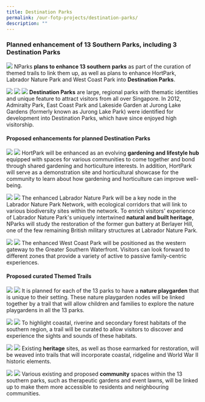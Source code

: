 ```yaml
---
title: Destination Parks
permalink: /our-fotp-projects/destination-parks/
description: ""
---
```

### **Planned enhancement of 13 Southern Parks, including 3 Destination Parks**
![](/images/dp%20overview.png)
NParks **plans to enhance 13 southern parks** as part of the curation of themed trails to link them up, as well as plans to enhance HortPark, Labrador Nature Park and West Coast Park into **Destination Parks**.

![](/images/admiralty%20park.png)
![](/images/east%20coast%20park.png)
![](/images/lakeside%20garden.png)
**Destination Parks** are large, regional parks with thematic identities and unique feature to attract visitors from all over Singapore. In 2012, Admiralty Park, East Coast Park and Lakeside Garden at Jurong Lake Gardens (formerly known as Jurong Lake Park) were identified for development into Destination Parks, which have since enjoyed high visitorship.
 
 #### Proposed enhancements for planned Destination Parks
 
 ![](/images/hortpark%201.png)
 ![](/images/hortpark%202.png)
HortPark will be enhanced as an evolving **gardening and lifestyle hub** equipped with spaces for various communities to come together and bond through shared gardening and horticulture interests. In addition, HortPark will serve as a demonstration site and horticultural showcase for the community to learn about how gardening and horticulture can improve well-being.
 
 ![](/images/labrador%20nature%20park%201.png)
 ![](/images/labrador%20nature%20park%202.png)
The enhanced Labrador Nature Park will be a key node in the Labrador Nature Park Network, with ecological corridors that will link to various biodiversity sites within the network. To enrich visitors' experience of Labrador Nature Park's uniquely intertwined **natural and built heritage**, NParks will study the restoration of the former gun battery at Berlayer Hill, one of the few remaining British military structures at Labrador Nature Park.

![](/images/west%20coast%20park%201.png)
![](/images/west%20coast%20park%202.png)
The enhanced West Coast Park will be positioned as the western gateway to the Greater Southern Waterfront. Visitors can look forward to different zones that provide a variety of active to passive family-centric experiences.

#### Proposed curated Themed Trails

![](/images/themed%20trails%201.png)
![](/images/themed%20trails%202.png)
It is planned for each of the 13 parks to have a **nature playgarden** that is unique to their setting. These nature playgarden nodes will be linked together by a trail that will allow children and families to explore the nature playgardens in all the 13 parks.

![](/images/themed%20trails%203.png)
![](/images/themed%20trails%204.png)
To highlight coastal, riverine and secondary forest habitats of the southern region, a trail will be curated to allow visitors to discover and experience the sights and sounds of these habitats.

![](/images/themed%20trails%205.png)
![](/images/themed%20trails%206.png)
Existing **heritage** sites, as well as those earmarked for restoration, will be weaved into trails that will incorporate coastal, ridgeline and World War II historic elements.

![](/images/themed%20trails%207.png)
![](/images/themed%20trails%208.png)
Various existing and proposed **community** spaces within the 13 southern parks, such as therapeutic gardens and event lawns, will be linked up to make them more accessible to residents and neighbouring communities.